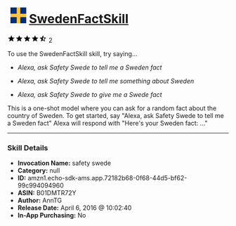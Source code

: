 # &nbsp;<img src="skill_icon" alt="SwedenFactSkill icon" width="36"> [SwedenFactSkill](http://alexa.amazon.com/#skills/amzn1.echo-sdk-ams.app.72182b68-0f68-44d5-bf62-99c994094960)
![4.5 stars](../../images/ic_star_black_18dp_1x.png)![4.5 stars](../../images/ic_star_black_18dp_1x.png)![4.5 stars](../../images/ic_star_black_18dp_1x.png)![4.5 stars](../../images/ic_star_black_18dp_1x.png)![4.5 stars](../../images/ic_star_half_black_18dp_1x.png) 2

To use the SwedenFactSkill skill, try saying...

* *Alexa, ask Safety Swede to tell me a Sweden fact*

* *Alexa, ask Safety Swede to tell me something about Sweden*

* *Alexa, ask Safety Swede to give me a Swede fact*

This is a one-shot model where you can ask for a random fact about the country of Sweden.
To get started, say "Alexa, ask Safety Swede to tell me a Sweden fact"
Alexa will respond with "Here's your Sweden fact: ..."

***

### Skill Details

* **Invocation Name:** safety swede
* **Category:** null
* **ID:** amzn1.echo-sdk-ams.app.72182b68-0f68-44d5-bf62-99c994094960
* **ASIN:** B01DMTR72Y
* **Author:** AnnTG
* **Release Date:** April 6, 2016 @ 10:02:40
* **In-App Purchasing:** No

